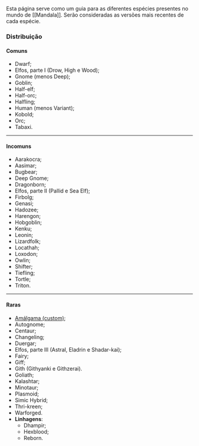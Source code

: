 Esta página serve como um guia para as diferentes espécies presentes no mundo de [[Mandala]]. Serão consideradas as versões mais recentes de cada espécie.

### Distribuição

#### Comuns

- Dwarf;
- Elfos, parte I (Drow, High e Wood);
- Gnome (menos Deep);
- Goblin;
- Half-elf;
- Half-orc;
- Halfling;
- Human (menos Variant);
- Kobold;
- Orc;
- Tabaxi.

---

#### Incomuns

- Aarakocra;
- Aasimar;
- Bugbear;
- Deep Gnome;
- Dragonborn;
- Elfos, parte II (Pallid e Sea Elf);
- Firbolg;
- Genasi;
- Hadozee;
- Harengon;
- Hobgoblin;
- Kenku;
- Leonin;
- Lizardfolk;
- Locathah;
- Loxodon;
- Owlin;
- Shifter;
- Tiefling;
- Tortle;
- Triton.

---

#### Raras

- [Amálgama (custom)](https://homebrewery.naturalcrit.com/share/wwsnabA7ST-0);
- Autognome;
- Centaur;
- Changeling;
- Duergar;
- Elfos, parte III (Astral, Eladrin e Shadar-kai);
- Fairy;
- Giff;
- Gith (Githyanki e Githzerai).
- Goliath;
- Kalashtar;
- Minotaur;
- Plasmoid;
- Simic Hybrid;
- Thri-kreen;
- Warforged.
- **Linhagens**:
	- Dhampir;
	- Hexblood;
	- Reborn.